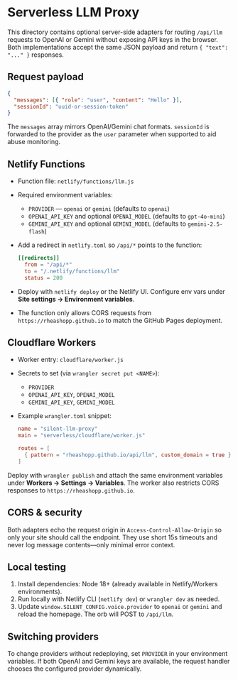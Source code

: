 # Serverless LLM Proxy

This directory contains optional server-side adapters for routing `/api/llm` requests to OpenAI or Gemini without exposing API keys in the browser. Both implementations accept the same JSON payload and return `{ "text": "..." }` responses.

## Request payload

```json
{
  "messages": [{ "role": "user", "content": "Hello" }],
  "sessionId": "uuid-or-session-token"
}
```

The `messages` array mirrors OpenAI/Gemini chat formats. `sessionId` is forwarded to the provider as the `user` parameter when supported to aid abuse monitoring.

## Netlify Functions

- Function file: `netlify/functions/llm.js`
- Required environment variables:
  - `PROVIDER` — `openai` or `gemini` (defaults to `openai`)
  - `OPENAI_API_KEY` and optional `OPENAI_MODEL` (defaults to `gpt-4o-mini`)
  - `GEMINI_API_KEY` and optional `GEMINI_MODEL` (defaults to `gemini-2.5-flash`)
- Add a redirect in `netlify.toml` so `/api/*` points to the function:

  ```toml
  [[redirects]]
    from = "/api/*"
    to = "/.netlify/functions/llm"
    status = 200
  ```

- Deploy with `netlify deploy` or the Netlify UI. Configure env vars under **Site settings → Environment variables**.
- The function only allows CORS requests from `https://rheashopp.github.io` to match the GitHub Pages deployment.

## Cloudflare Workers

- Worker entry: `cloudflare/worker.js`
- Secrets to set (via `wrangler secret put <NAME>`):
  - `PROVIDER`
  - `OPENAI_API_KEY`, `OPENAI_MODEL`
  - `GEMINI_API_KEY`, `GEMINI_MODEL`
- Example `wrangler.toml` snippet:

  ```toml
  name = "silent-llm-proxy"
  main = "serverless/cloudflare/worker.js"

  routes = [
    { pattern = "rheashopp.github.io/api/llm", custom_domain = true }
  ]
  ```

Deploy with `wrangler publish` and attach the same environment variables under **Workers → Settings → Variables**. The worker also restricts CORS responses to `https://rheashopp.github.io`.

## CORS & security

Both adapters echo the request origin in `Access-Control-Allow-Origin` so only your site should call the endpoint. They use short 15s timeouts and never log message contents—only minimal error context.

## Local testing

1. Install dependencies: Node 18+ (already available in Netlify/Workers environments).
2. Run locally with Netlify CLI (`netlify dev`) or `wrangler dev` as needed.
3. Update `window.SILENT_CONFIG.voice.provider` to `openai` or `gemini` and reload the homepage. The orb will POST to `/api/llm`.

## Switching providers

To change providers without redeploying, set `PROVIDER` in your environment variables. If both OpenAI and Gemini keys are available, the request handler chooses the configured provider dynamically.
